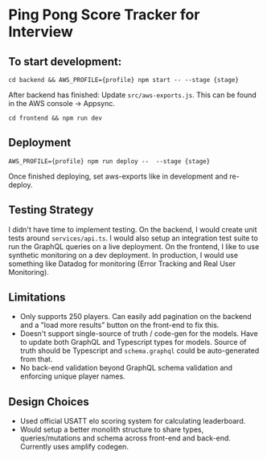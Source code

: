 # Ping Pong Score Tracker for Interview

## To start development:
`cd backend && AWS_PROFILE={profile} npm start -- --stage {stage}`

After backend has finished: Update `src/aws-exports.js`. This can be found in the AWS console -> Appsync.

`cd frontend && npm run dev`

## Deployment
`AWS_PROFILE={profile} npm run deploy --  --stage {stage}`

Once finished deploying, set aws-exports like in development and re-deploy.

## Testing Strategy
I didn't have time to implement testing. On the backend, I would create unit tests around `services/api.ts`. I would also setup an integration test suite to run the GraphQL queries on a live deployment. On the frontend, I like to use synthetic monitoring on a dev deployment. In production, I would use something like Datadog for monitoring (Error Tracking and Real User Monitoring).

## Limitations
- Only supports 250 players. Can easily add pagination on the backend and a "load more results" button on the front-end to fix this.
- Doesn't support single-source of truth / code-gen for the models. Have to update both GraphQL and Typescript types for models. Source of truth should be Typescript and `schema.graphql` could be auto-generated from that.
- No back-end validation beyond GraphQL schema validation and enforcing unique player names.

## Design Choices
- Used official USATT elo scoring system for calculating leaderboard.
- Would setup a better monolith structure to share types, queries/mutations and schema across front-end and back-end. Currently uses amplify codegen.